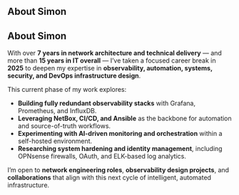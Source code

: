 ## About Simon
## About Simon

With over **7 years in network architecture and technical delivery** — and more than **15 years in IT overall** — I’ve taken a focused career break in **2025** to deepen my expertise in **observability, automation, systems, security, and DevOps infrastructure design**.

This current phase of my work explores:

- **Building fully redundant observability stacks** with Grafana, Prometheus, and InfluxDB.  
- **Leveraging NetBox, CI/CD, and Ansible** as the backbone for automation and source-of-truth workflows.  
- **Experimenting with AI-driven monitoring and orchestration** within a self-hosted environment.  
- **Researching system hardening and identity management**, including OPNsense firewalls, OAuth, and ELK-based log analytics.

I’m open to **network engineering roles**, **observability design projects**, and **collaborations** that align with this next cycle of intelligent, automated infrastructure.

